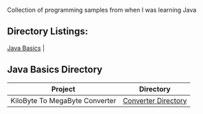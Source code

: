 Collection of programming samples from when I was learning Java

## Directory Listings:

[Java Basics](https://github.com/Wuydts/Java_Basics/tree/master/Java_Basics) |

## Java Basics Directory
| Project | Directory | 
| - | - |
| KiloByte To MegaByte Converter | [Converter Directory](https://github.com/Wuydts/Java_Basics/tree/master/Java_Basics/MegaBytes%20Converter)|
